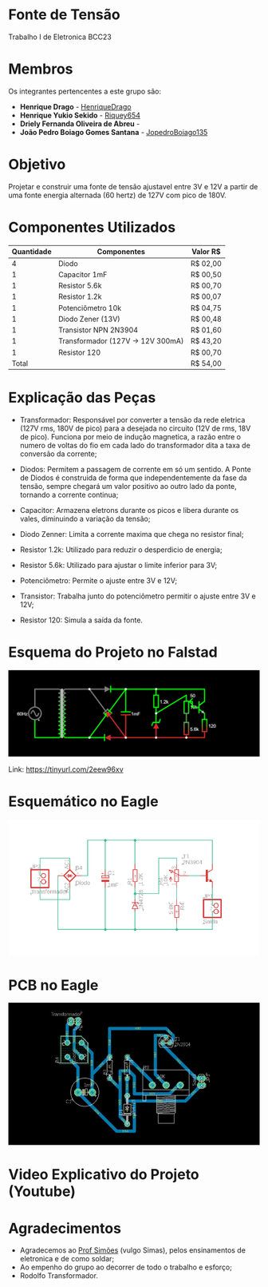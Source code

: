 # Fonte de Tensão
Trabalho I de Eletronica BCC23

# Membros
Os integrantes pertencentes a este grupo são:
  - **Henrique Drago** - [HenriqueDrago](https://github.com/HenriqueDrago)
  - **Henrique Yukio Sekido** - [Riquey654](https://github.com/Riquey654)
  - **Driely Fernanda Oliveira de Abreu** - 
  - **João Pedro Boiago Gomes Santana** - [JopedroBoiago135](https://github.com/JopedroBoiago135)
  
# Objetivo
Projetar e construir uma fonte de tensão ajustavel entre 3V e 12V a partir de uma fonte energia alternada (60 hertz) de 127V com pico de 180V.


# Componentes Utilizados
| Quantidade | Componentes                        |   Valor R$   |
|------------|------------------------------------|--------------|
| 4          | Diodo                              |   R$ 02,00   |
| 1          | Capacitor 1mF                      |   R$ 00,50   |
| 1          | Resistor 5.6k                      |   R$ 00,70   |
| 1          | Resistor 1.2k                      |   R$ 00,07   |
| 1          | Potenciômetro  10k                 |   R$ 04,75   |
| 1          | Diodo Zener (13V)                  |   R$ 00,48   |
| 1          | Transistor NPN 2N3904              |   R$ 01,60   |
| 1          | Transformador (127V -> 12V 300mA)  |   R$ 43,20   |
| 1          | Resistor 120                       |   R$ 00,70   |
| Total      |                                    |   R$ 54,00   |


# Explicação das Peças

- Transformador: Responsável por converter a tensão da rede eletrica (127V rms, 180V de pico) para a desejada no circuito (12V de rms, 18V de pico). Funciona por meio de indução magnetica, a razão entre o numero de voltas do fio em cada lado do transformador dita a taxa de conversão da corrente;

- Diodos: Permitem a passagem de corrente em só um sentido. A Ponte de Diodos é construida de forma que independentemente da fase da tensão, sempre chegará um valor positivo ao outro lado da ponte, tornando a corrente continua;

- Capacitor: Armazena eletrons durante os picos e libera durante os vales, diminuindo a variação da tensão;

- Diodo Zenner: Limita a corrente maxima que chega no resistor final;

- Resistor 1.2k: Utilizado para reduzir o desperdicio de energia;

- Resistor 5.6k: Utilizado para ajustar o limite inferior para 3V;

- Potenciômetro: Permite o ajuste entre 3V e 12V;

- Transistor: Trabalha junto do potenciômetro permitir o ajuste entre 3V e 12V;

- Resistor 120: Simula a saída da fonte.


# Esquema do Projeto no Falstad

<img src="./Imagens/Imagem Falstad.png">

Link: https://tinyurl.com/2eew96xv


# Esquemático no Eagle

<img src="./Imagens/Imagem Eagle.png">

# PCB no Eagle

<img src="./Imagens/Imagem PCB.png">

# Video Explicativo do Projeto (Youtube)


# Agradecimentos
- Agradecemos ao [Prof Simões](https://github.com/simoesusp) (vulgo Simas), pelos ensinamentos de eletronica e de como soldar;
- Ao empenho do grupo ao decorrer de todo o trabalho e esforço;
- Rodolfo Transformador.




